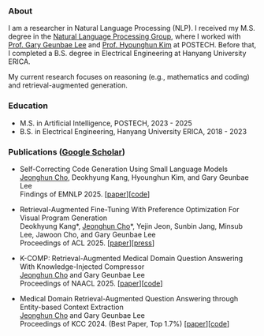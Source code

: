 ### About
I am a researcher in Natural Language Processing (NLP). I received my M.S. degree in the [Natural Language Processing Group](https://nlp.postech.ac.kr/), where I worked with [Prof. Gary Geunbae Lee](https://sites.google.com/view/gary-geunbae-lee/) and [Prof. Hyounghun Kim](https://hyounghk.github.io/) at POSTECH. Before that, I completed a B.S. degree in Electrical Engineering at Hanyang University ERICA.

My current research focuses on reasoning (e.g., mathematics and coding) and retrieval-augmented generation.

### Education
* M.S. in Artificial Intelligence, POSTECH, 2023 - 2025
* B.S. in Electrical Engineering, Hanyang University ERICA, 2018 - 2023

### Publications ([Google Scholar](https://scholar.google.com/citations?user=PwdC6ewAAAAJ&hl))
* Self-Correcting Code Generation Using Small Language Models<br>
<ins>Jeonghun Cho</ins>, Deokhyung Kang, Hyounghun Kim, and Gary Geunbae Lee<br>
Findings of EMNLP 2025. [[paper](https://arxiv.org/abs/2505.23060)][[code](https://github.com/jeonghun3572/CoCoS)]<br>

* Retrieval-Augmented Fine-Tuning With Preference Optimization For Visual Program Generation<br>
Deokhyung Kang\*, <ins>Jeonghun Cho</ins>\*, Yejin Jeon, Sunbin Jang, Minsub Lee, Jawoon Cho, and Gary Geunbae Lee<br>
Proceedings of ACL 2025. [[paper](https://arxiv.org/abs/2502.16529)][[press](https://www.mk.co.kr/en/business/11345175)]<br>

* K-COMP: Retrieval-Augmented Medical Domain Question Answering With Knowledge-Injected Compressor<br>
<ins>Jeonghun Cho</ins> and Gary Geunbae Lee<br>
Proceedings of NAACL 2025. [[paper](https://aclanthology.org/2025.naacl-long.351/)][[code](https://github.com/jeonghun3572/K-COMP)]<br>

* Medical Domain Retrieval-Augmented Question Answering through Entity-based Context Extraction<br>
<ins>Jeonghun Cho</ins> and Gary Geunbae Lee<br>
Proceedings of KCC 2024. (Best Paper, Top 1.7%) [[paper](https://www.dbpia.co.kr/pdf/pdfView.do?nodeId=NODE11861871)][[code](https://github.com/jeonghun3572/Entity-based-RAG)]<br>